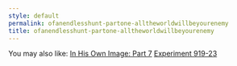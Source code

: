 ```yaml
---
style: default
permalink: ofanendlesshunt-partone-alltheworldwillbeyourenemy
title: ofanendlesshunt-partone-alltheworldwillbeyourenemy
---
```

You may also like:
[In His Own Image: Part 7](http://scp-wiki.net/in-his-own-image-part-7)
[Experiment 919-23](http://scp-wiki.net/experiment-919-23)